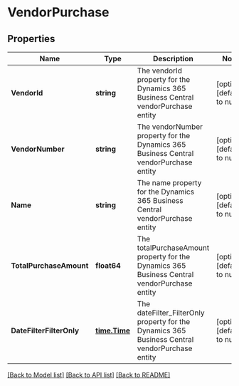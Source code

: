 # VendorPurchase

## Properties
Name | Type | Description | Notes
------------ | ------------- | ------------- | -------------
**VendorId** | **string** | The vendorId property for the Dynamics 365 Business Central vendorPurchase entity | [optional] [default to null]
**VendorNumber** | **string** | The vendorNumber property for the Dynamics 365 Business Central vendorPurchase entity | [optional] [default to null]
**Name** | **string** | The name property for the Dynamics 365 Business Central vendorPurchase entity | [optional] [default to null]
**TotalPurchaseAmount** | **float64** | The totalPurchaseAmount property for the Dynamics 365 Business Central vendorPurchase entity | [optional] [default to null]
**DateFilterFilterOnly** | [**time.Time**](time.Time.md) | The dateFilter_FilterOnly property for the Dynamics 365 Business Central vendorPurchase entity | [optional] [default to null]

[[Back to Model list]](../README.md#documentation-for-models) [[Back to API list]](../README.md#documentation-for-api-endpoints) [[Back to README]](../README.md)

